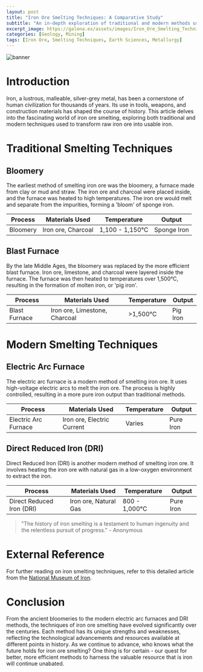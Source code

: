```yaml
---
layout: post
title: "Iron Ore Smelting Techniques: A Comparative Study"
subtitle: "An in-depth exploration of traditional and modern methods used in iron ore smelting."
excerpt_image: https://galena.es/assets/images/Iron_Ore_Smelting_Techniques.png
categories: [Geology, Mining]
tags: [Iron Ore, Smelting Techniques, Earth Sciences, Metallurgy]
---
```


![banner](https://galena.es/assets/images/Iron_Ore_Smelting_Techniques.png "Infographic illustrating various iron ore smelting techniques, showcasing both traditional methods like bloomery and modern processes such as blast furnace and electric arc smelting, with annotations highlighting key steps and materials used.")

# Introduction
Iron, a lustrous, malleable, silver-grey metal, has been a cornerstone of human civilization for thousands of years. Its use in tools, weapons, and construction materials has shaped the course of history. This article delves into the fascinating world of iron ore smelting, exploring both traditional and modern techniques used to transform raw iron ore into usable iron.

# Traditional Smelting Techniques

## Bloomery
The earliest method of smelting iron ore was the bloomery, a furnace made from clay or mud and straw. The iron ore and charcoal were placed inside, and the furnace was heated to high temperatures. The iron ore would melt and separate from the impurities, forming a 'bloom' of sponge iron.


| Process | Materials Used | Temperature | Output |
|---------|----------------|-------------|--------|
| Bloomery | Iron ore, Charcoal | 1,100 - 1,150°C | Sponge Iron |


## Blast Furnace
By the late Middle Ages, the bloomery was replaced by the more efficient blast furnace. Iron ore, limestone, and charcoal were layered inside the furnace. The furnace was then heated to temperatures over 1,500°C, resulting in the formation of molten iron, or 'pig iron'.


| Process | Materials Used | Temperature | Output |
|---------|----------------|-------------|--------|
| Blast Furnace | Iron ore, Limestone, Charcoal | >1,500°C | Pig Iron |


# Modern Smelting Techniques

## Electric Arc Furnace
The electric arc furnace is a modern method of smelting iron ore. It uses high-voltage electric arcs to melt the iron ore. The process is highly controlled, resulting in a more pure iron output than traditional methods.


| Process | Materials Used | Temperature | Output |
|---------|----------------|-------------|--------|
| Electric Arc Furnace | Iron ore, Electric Current | Varies | Pure Iron |


## Direct Reduced Iron (DRI)
Direct Reduced Iron (DRI) is another modern method of smelting iron ore. It involves heating the iron ore with natural gas in a low-oxygen environment to extract the iron.


| Process | Materials Used | Temperature | Output |
|---------|----------------|-------------|--------|
| Direct Reduced Iron (DRI) | Iron ore, Natural Gas | 800 - 1,000°C | Pure Iron |


> "The history of iron smelting is a testament to human ingenuity and the relentless pursuit of progress." - Anonymous

# External Reference
For further reading on iron smelting techniques, refer to this detailed article from the [National Museum of Iron](https://www.nationalmuseumofiron.org/iron-smelting-techniques).

# Conclusion
From the ancient bloomeries to the modern electric arc furnaces and DRI methods, the techniques of iron ore smelting have evolved significantly over the centuries. Each method has its unique strengths and weaknesses, reflecting the technological advancements and resources available at different points in history. As we continue to advance, who knows what the future holds for iron ore smelting? One thing is for certain - our quest for better, more efficient methods to harness the valuable resource that is iron will continue unabated.